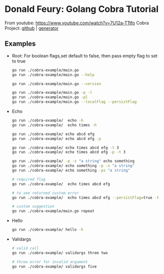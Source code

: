 # Donald Feury: Golang Cobra Tutorial

From youtube: https://www.youtube.com/watch?v=7U12a-TTtfo
Cobra Project: [github](https://github.com/spf13/cobra) | [generator](https://github.com/spf13/cobra/blob/master/cobra/README.md)

## Examples
* Root: For boolean flags,set default to false, then pass empty flag to set to true

  ```bash
  go run ./cobra-example/main.go
  go run ./cobra-example/main.go --help

  go run ./cobra-example/main.go --version

  go run ./cobra-example/main.go -p -l
  go run ./cobra-example/main.go -pl
  go run ./cobra-example/main.go --localFlag --persistFlag

  ```

* Echo

  ```bash
  go run ./cobra-example/  echo -h
  go run ./cobra-example/  echo times -h

  go run ./cobra-example/ echo abcd efg
  go run ./cobra-example/ echo abcd efg -p

  go run ./cobra-example/ echo times abcd efg -t 3
  go run ./cobra-example/ echo times abcd efg -p -t 3

  go run ./cobra-example/ -p -s "a string" echo something
  go run ./cobra-example/ echo something -p -s "a string"
  go run ./cobra-example/ echo something -ps "a string"

  # required flag
  go run ./cobra-example/  echo times abcd efg

  # to see returned custom error
  go run ./cobra-example/  echo times abcd efg --persistFlag=true -t 4

  # custom suggestion
  go run ./cobra-example/main.go repeat
  ```

* Hello

  ```bash
  go run ./cobra-example/ hello -h
  ```

* Validargs 

  ```bash
  # valid call
  go run ./cobra-example/ validargs three two

  # throw error for invalid argument
  go run ./cobra-example/ validargs five
  ```